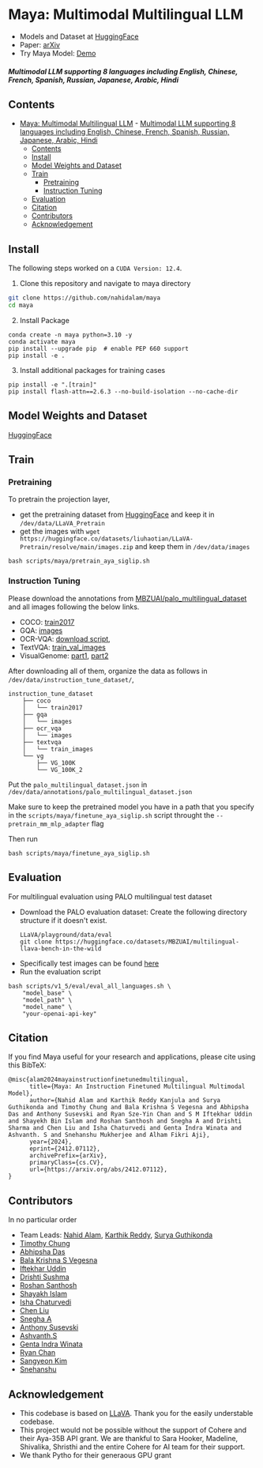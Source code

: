 # Maya: Multimodal Multilingual LLM

- Models and Dataset at [HuggingFace](https://huggingface.co/maya-multimodal)
- Paper: [arXiv](https://arxiv.org/abs/2412.07112)
- Try Maya Model: [Demo](https://huggingface.co/spaces/kkr5155/maya_demo)


##### Multimodal LLM supporting 8 languages including English, Chinese, French, Spanish, Russian, Japanese, Arabic, Hindi

## Contents
- [Maya: Multimodal Multilingual LLM](#maya-multimodal-multilingual-llm)
        - [Multimodal LLM supporting 8 languages including English, Chinese, French, Spanish, Russian, Japanese, Arabic, Hindi](#multimodal-llm-supporting-8-languages-including-english-chinese-french-spanish-russian-japanese-arabic-hindi)
  - [Contents](#contents)
  - [Install](#install)
  - [Model Weights and Dataset](#model-weights-and-dataset)
  - [Train](#train)
    - [Pretraining](#pretraining)
    - [Instruction Tuning](#instruction-tuning)
  - [Evaluation](#evaluation)
  - [Citation](#citation)
  - [Contributors](#contributors)
  - [Acknowledgement](#acknowledgement)

## Install

The following steps worked on a `CUDA Version: 12.4`. 

1. Clone this repository and navigate to maya directory
```bash
git clone https://github.com/nahidalam/maya
cd maya
```

2. Install Package
```Shell
conda create -n maya python=3.10 -y
conda activate maya
pip install --upgrade pip  # enable PEP 660 support
pip install -e .
```

3. Install additional packages for training cases
```
pip install -e ".[train]"
pip install flash-attn==2.6.3 --no-build-isolation --no-cache-dir
```


## Model Weights and Dataset
[HuggingFace](https://huggingface.co/maya-multimodal)


## Train

### Pretraining

To pretrain the projection layer, 
- get the pretraining dataset from [HuggingFace](https://huggingface.co/maya-multimodal) and keep it in `/dev/data/LLaVA_Pretrain`
- get the images with `wget https://huggingface.co/datasets/liuhaotian/LLaVA-Pretrain/resolve/main/images.zip` and keep them in `/dev/data/images`
  
```
bash scripts/maya/pretrain_aya_siglip.sh
```

### Instruction Tuning
Please download the annotations from [MBZUAI/palo_multilingual_dataset](https://huggingface.co/datasets/MBZUAI/palo_multilingual_dataset) and all images following the below links.


- COCO: [train2017](http://images.cocodataset.org/zips/train2017.zip)
- GQA: [images](https://downloads.cs.stanford.edu/nlp/data/gqa/images.zip)
- OCR-VQA: [download script](https://drive.google.com/drive/folders/1_GYPY5UkUy7HIcR0zq3ZCFgeZN7BAfm_?usp=sharing),
- TextVQA: [train_val_images](https://dl.fbaipublicfiles.com/textvqa/images/train_val_images.zip)
- VisualGenome: [part1](https://cs.stanford.edu/people/rak248/VG_100K_2/images.zip), [part2](https://cs.stanford.edu/people/rak248/VG_100K_2/images2.zip)

After downloading all of them, organize the data as follows in `/dev/data/instruction_tune_dataset/`,


```
instruction_tune_dataset
    ├── coco
    │   └── train2017
    ├── gqa
    │   └── images
    ├── ocr_vqa
    │   └── images
    ├── textvqa
    │   └── train_images
    └── vg
        ├── VG_100K
        └── VG_100K_2
```

Put the `palo_multilingual_dataset.json` in `/dev/data/annotations/palo_multilingual_dataset.json`

Make sure to keep the pretrained model you have in a path that you specify in the `scripts/maya/finetune_aya_siglip.sh` script throught the `--pretrain_mm_mlp_adapter` flag

Then run
```
bash scripts/maya/finetune_aya_siglip.sh
```

## Evaluation

For multilingual evaluation using PALO multilingual test dataset
- Download the PALO evaluation dataset: Create the following directory structure if it doesn't exist.
  ```
  LLaVA/playground/data/eval
  git clone https://huggingface.co/datasets/MBZUAI/multilingual-llava-bench-in-the-wild
  ```
- Specifically test images can be found [here](https://huggingface.co/datasets/MBZUAI/multilingual-llava-bench-in-the-wild/tree/main/images)
- Run the evaluation script
```
bash scripts/v1_5/eval/eval_all_languages.sh \
    "model_base" \
    "model_path" \
    "model_name" \
    "your-openai-api-key"
```


## Citation

If you find Maya useful for your research and applications, please cite using this BibTeX:
```
@misc{alam2024mayainstructionfinetunedmultilingual,
      title={Maya: An Instruction Finetuned Multilingual Multimodal Model}, 
      author={Nahid Alam and Karthik Reddy Kanjula and Surya Guthikonda and Timothy Chung and Bala Krishna S Vegesna and Abhipsha Das and Anthony Susevski and Ryan Sze-Yin Chan and S M Iftekhar Uddin and Shayekh Bin Islam and Roshan Santhosh and Snegha A and Drishti Sharma and Chen Liu and Isha Chaturvedi and Genta Indra Winata and Ashvanth. S and Snehanshu Mukherjee and Alham Fikri Aji},
      year={2024},
      eprint={2412.07112},
      archivePrefix={arXiv},
      primaryClass={cs.CV},
      url={https://arxiv.org/abs/2412.07112}, 
}
```

## Contributors
In no particular order
- Team Leads: [Nahid Alam](https://github.com/nahidalam), [Karthik Reddy](https://github.com/Karthikreddyk99), [Surya Guthikonda](https://github.com/SuryaKrishna02)
- [Timothy Chung](https://github.com/timothycdc)
- [Abhipsha Das](https://github.com/chiral-carbon)
- [Bala Krishna S Vegesna](https://github.com/Satyajitv)
- [Iftekhar Uddin](https://github.com/iuddin)
- [Drishti Sushma](https://github.com/DrishtiShrrrma)
- [Roshan Santhosh](https://github.com/rsk2327)
- [Shayakh Islam](https://github.com/shayekhbinislam)
- [Isha Chaturvedi](https://github.com/ishacusp)
- [Chen Liu](https://github.com/ccliu2)
- [Snegha A](https://github.com/Asnegha)
- [Anthony Susevski](https://github.com/asusevski)
- [Ashvanth.S](https://github.com/ash-01xor)
- [Genta Indra Winata](https://github.com/gentaiscool)
- [Ryan Chan](https://github.com/rchan26)
- [Sangyeon Kim](https://github.com/KimSangYeon-DGU)
- [Snehanshu](https://github.com/pilot-j)


## Acknowledgement

- This codebase is based on [LLaVA](https://github.com/haotian-liu/LLaVA). Thank you for the easily understable codebase.
- This project would not be possible without the support of Cohere and their Aya-35B API grant. We are thankful to Sara Hooker, Madeline, Shivalika, Shristhi and the entire Cohere for AI team for their support.
- We thank Pytho for their generaous GPU grant 



